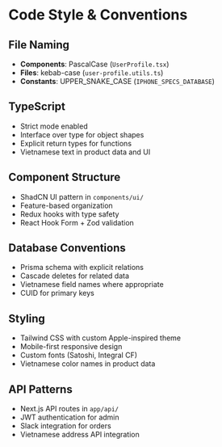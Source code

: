# Code Style & Conventions

## File Naming
- **Components**: PascalCase (`UserProfile.tsx`)
- **Files**: kebab-case (`user-profile.utils.ts`)
- **Constants**: UPPER_SNAKE_CASE (`IPHONE_SPECS_DATABASE`)

## TypeScript
- Strict mode enabled
- Interface over type for object shapes
- Explicit return types for functions
- Vietnamese text in product data and UI

## Component Structure
- ShadCN UI pattern in `components/ui/`
- Feature-based organization
- Redux hooks with type safety
- React Hook Form + Zod validation

## Database Conventions
- Prisma schema with explicit relations
- Cascade deletes for related data
- Vietnamese field names where appropriate
- CUID for primary keys

## Styling
- Tailwind CSS with custom Apple-inspired theme
- Mobile-first responsive design
- Custom fonts (Satoshi, Integral CF)
- Vietnamese color names in product data

## API Patterns
- Next.js API routes in `app/api/`
- JWT authentication for admin
- Slack integration for orders
- Vietnamese address API integration